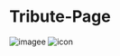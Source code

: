 # Tribute-Page
![imagee](https://github.com/ZarnainZysha/Tribute-Page/assets/131611460/b8cd1721-6de1-4442-b6e3-fea9b63e07ff)
![icon](https://github.com/ZarnainZysha/Tribute-Page/assets/131611460/3ec3239b-10ab-4635-a724-fac897b8664e)
